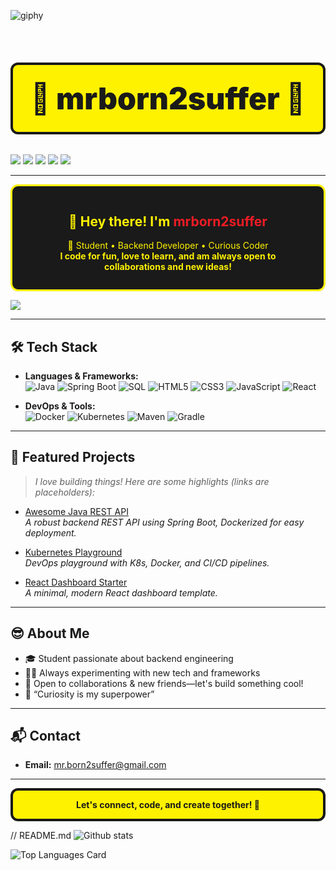 ![giphy](https://github.com/user-attachments/assets/e4264eaa-5562-4480-84d2-e600642370c6)
<h1 align="center" style="font-weight:900; font-size:3rem; background:#fff200; color:#1a1a1a; border:4px solid #1a1a1a; border-radius:12px; padding:0.5em 0;">
  👾 mrborn2suffer 👾
</h1>

<p align="center">
 
  <img src="htt![giphy](https://github.com/user-attachments/assets/7147d10d-c670-4e29-97b7-a062d7f74980)
ps://img.shields.io/badge/Spring%20Boot-6DB33F?style=for-the-badge&logo=springboot&logoColor=white"/>
  <img src="https://img.shields.io/badge/Kubernetes-326CE5?style=for-the-badge&logo=kubernetes&logoColor=white"/>
  <img src="https://img.shields.io/badge/Docker-2496ED?style=for-the-badge&logo=docker&logoColor=white"/>
  <img src="https://img.shields.io/badge/SQL-4479A1?style=for-the-badge&logo=mysql&logoColor=white"/>
  <img src="https://img.shields.io/badge/React-00D8FF?style=for-the-badge&logo=react&logoColor=black"/>
</p>

---

<div align="center" style="background:#1a1a1a; color:#fff200; border:3px solid #fff200; border-radius:12px; padding:1em 2em; margin:1em 0;">
  <h2>👋 Hey there! I'm <span style="color:#ED1C24;">mrborn2suffer</span></h2>
  <p>
    🚀 Student • Backend Developer • Curious Coder <br>
    <b>I code for fun, love to learn, and am always open to collaborations and new ideas!</b>
  </p>
</div>

![](https://github.com/mrborn2suffer/https://media1.tenor.com/m/QWB9MQaMVKMAAAAd/cat-type.gif)

---

## 🛠️ Tech Stack

- **Languages & Frameworks:**  
  ![Java](https://img.shields.io/badge/-Java-ED1C24?style=flat-square&logo=java&logoColor=white) 
  ![Spring Boot](https://img.shields.io/badge/-Spring%20Boot-6DB33F?style=flat-square&logo=springboot&logoColor=white)
  ![SQL](https://img.shields.io/badge/-SQL-4479A1?style=flat-square&logo=mysql&logoColor=white)
  ![HTML5](https://img.shields.io/badge/-HTML5-E34F26?style=flat-square&logo=html5&logoColor=white)
  ![CSS3](https://img.shields.io/badge/-CSS3-1572B6?style=flat-square&logo=css3&logoColor=white)
  ![JavaScript](https://img.shields.io/badge/-JavaScript-F7DF1E?style=flat-square&logo=javascript&logoColor=black)
  ![React](https://img.shields.io/badge/-React-00D8FF?style=flat-square&logo=react&logoColor=black)

- **DevOps & Tools:**  
  ![Docker](https://img.shields.io/badge/-Docker-2496ED?style=flat-square&logo=docker&logoColor=white)
  ![Kubernetes](https://img.shields.io/badge/-Kubernetes-326CE5?style=flat-square&logo=kubernetes&logoColor=white)
  ![Maven](https://img.shields.io/badge/-Maven-C71A36?style=flat-square&logo=apache-maven&logoColor=white)
  ![Gradle](https://img.shields.io/badge/-Gradle-02303A?style=flat-square&logo=gradle&logoColor=white)
  
---

## 🌟 Featured Projects

> _I love building things! Here are some highlights (links are placeholders):_

- [Awesome Java REST API](https://github.com/mrborn2suffer/awesome-java-rest-api)  
  _A robust backend REST API using Spring Boot, Dockerized for easy deployment._

- [Kubernetes Playground](https://github.com/mrborn2suffer/kubernetes-playground)  
  _DevOps playground with K8s, Docker, and CI/CD pipelines._

- [React Dashboard Starter](https://github.com/mrborn2suffer/react-dashboard-starter)  
  _A minimal, modern React dashboard template._

---

## 😎 About Me

- 🎓 Student passionate about backend engineering
- 🧑‍💻 Always experimenting with new tech and frameworks
- 🤝 Open to collaborations & new friends—let's build something cool!
- 💬 “Curiosity is my superpower”

---

## 📬 Contact

- **Email:** [mr.born2suffer@gmail.com](mailto:mr.born2suffer@gmail.com)

---

<div align="center" style="background:#fff200; color:#1a1a1a; border:4px solid #1a1a1a; border-radius:12px; padding:1em; font-weight:900;">
  <b>Let's connect, code, and create together! 🚀</b>
</div>

// README.md
![Github stats](https://github-readme-stats.vercel.app/api?username=mrborn2suffer&theme=highcontrast&show_icons=true&count_private=true&title_color=#D3A121&text_color=#0B0B0B&)

![Top Languages Card](https://github-readme-stats.vercel.app/api/top-langs/?username=shinokada&layout=compact)

